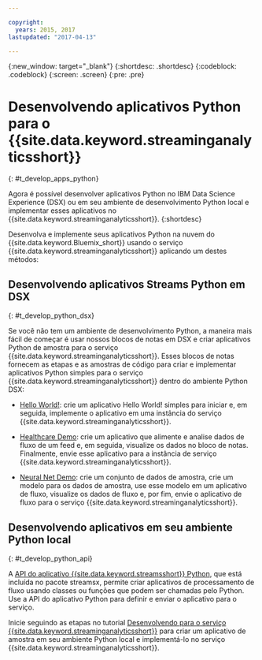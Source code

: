 ```yaml
---

copyright:
  years: 2015, 2017
lastupdated: "2017-04-13"

---
```


<!-- Attribute definitions -->
{:new_window: target="_blank"}
{:shortdesc: .shortdesc}
{:codeblock: .codeblock}
{:screen: .screen}
{:pre: .pre}

# Desenvolvendo aplicativos Python para o {{site.data.keyword.streaminganalyticsshort}}
{: #t_develop_apps_python}

Agora é possível desenvolver aplicativos Python no IBM Data Science Experience (DSX) ou em seu ambiente de desenvolvimento Python local e implementar esses aplicativos no {{site.data.keyword.streaminganalyticsshort}}.
{:shortdesc}

Desenvolva e implemente seus aplicativos Python na nuvem do {{site.data.keyword.Bluemix_short}} usando o serviço {{site.data.keyword.streaminganalyticsshort}} aplicando um destes métodos:


## Desenvolvendo aplicativos Streams Python em DSX
{: #t_develop_python_dsx}

Se você não tem um ambiente de desenvolvimento Python, a maneira mais fácil de começar é usar nossos blocos de notas em DSX e criar aplicativos Python de amostra para o serviço {{site.data.keyword.streaminganalyticsshort}}. Esses blocos de notas fornecem as etapas e as amostras de código para criar e implementar aplicativos Python simples para o serviço {{site.data.keyword.streaminganalyticsshort}} dentro do ambiente Python DSX:

* [Hello World!](https://apsportal.ibm.com/exchange/public/entry/view/9fc33ce7301f10e21a9f92039ca9c6e8): crie um aplicativo Hello World! simples para iniciar e, em seguida, implemente o aplicativo em uma instância do serviço {{site.data.keyword.streaminganalyticsshort}}.

* [Healthcare Demo](https://apsportal.ibm.com/exchange/public/entry/view/9fc33ce7301f10e21a9f92039cad29a6): crie um aplicativo que alimente e analise dados de fluxo de um feed e, em seguida, visualize os dados no bloco de notas. Finalmente, envie esse aplicativo para a instância de serviço {{site.data.keyword.streaminganalyticsshort}}.

* [Neural Net Demo](https://apsportal.ibm.com/exchange/public/entry/view/9fc33ce7301f10e21a9f92039ca60bb7): crie um conjunto de dados de amostra, crie um modelo para os dados de amostra, use esse modelo em um aplicativo de fluxo, visualize os dados de fluxo e, por fim,
envie o aplicativo de fluxo para o serviço {{site.data.keyword.streaminganalyticsshort}}.

## Desenvolvendo aplicativos em seu ambiente Python local
 {: #t_develop_python_api}

 A [API do aplicativo {{site.data.keyword.streamsshort}} Python](http://ibmstreams.github.io/streamsx.documentation/docs/python/python-appapi-devguide/#50-api-features), que está incluída no pacote streamsx, permite criar aplicativos de processamento de fluxo usando classes ou funções que podem ser chamadas pelo Python. Use a API do aplicativo Python para definir e enviar o aplicativo para o serviço.

Inicie seguindo as etapas no tutorial [Desenvolvendo para o serviço {{site.data.keyword.streaminganalyticsshort}}](http://ibmstreams.github.io/streamsx.documentation/docs/python/1.6/python-appapi-devguide-2a/index.html) para criar um aplicativo de amostra em seu ambiente Python local e implementá-lo no serviço {{site.data.keyword.streaminganalyticsshort}}.
